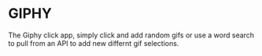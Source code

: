 # GIPHY

The Giphy click app, simply click and add random gifs or use a word search to pull from an API to add new differnt gif selections.
